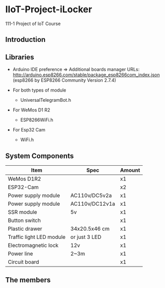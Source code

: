 # IIoT-Project-iLocker
111-1 Project of IoT Course
## Introduction




## Libraries
- Arduino IDE preference => Additional boards manager URLs: http://arduino.esp8266.com/stable/package_esp8266com_index.json
(esp8266 by ESP8266 Community Version 2.7.4)

- For both types of module
  - UniversalTelegramBot.h

- For WeMos D1 R2
  - ESP8266WiFi.h

- For Esp32 Cam
  - WiFi.h

## System Components
| Item | Spec | Amount |
| ---- | ---- | ----   |
| WeMos D1R2 | | x1 |
| ESP32-Cam | | x2
| Power supply module | AC110v/DC5v2a  | x1 |
| Power supply module | AC110v/DC12v1a  | x1 |
| SSR module | 5v | x1 |
| Button switch | | x1 |
| Plastic drawer | 34x20.5x46 cm | x1 |
| Traffic light LED module | or just 3 LED | x1 |
| Electromagnetic lock | 12v | x1 |
| Power line | 2~3m | x1 |
| Circuit board | | x1 |

## The members
